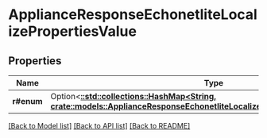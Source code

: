 # ApplianceResponseEchonetliteLocalizePropertiesValue

## Properties

Name | Type | Description | Notes
------------ | ------------- | ------------- | -------------
**r#enum** | Option<[**::std::collections::HashMap<String, crate::models::ApplianceResponseEchonetliteLocalizePropertiesValueEnumValue>**](ApplianceResponse_echonetlite_localize_properties_value_enum_value.md)> |  | [optional]

[[Back to Model list]](../README.md#documentation-for-models) [[Back to API list]](../README.md#documentation-for-api-endpoints) [[Back to README]](../README.md)


